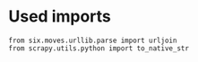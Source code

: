 # Used imports

```text
from six.moves.urllib.parse import urljoin
from scrapy.utils.python import to_native_str
```
